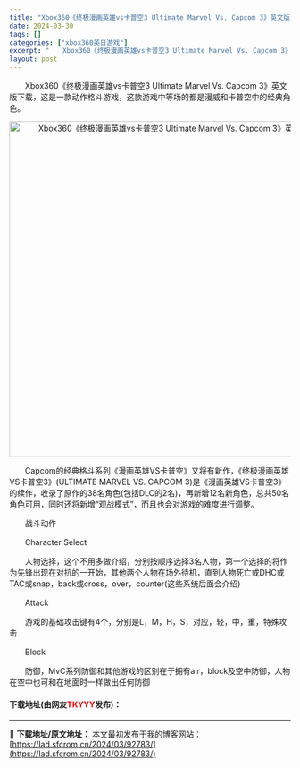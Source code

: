 ```yaml
---
title: "Xbox360《终极漫画英雄vs卡普空3 Ultimate Marvel Vs. Capcom 3》英文版下载"
date: 2024-03-30
tags: []
categories: ["xbox360英日游戏"]
excerpt: "　　Xbox360《终极漫画英雄vs卡普空3 Ultimate Marvel Vs. Capcom 3》英文版下载，这是一款动作格斗游戏，这款游戏中等场的都是漫威和卡普空中的经典角色。 　　Capcom的经典格斗系列《漫画英雄VS卡普空》又将有新作，《终极漫画英雄VS卡普空3》(ULTIMATE M&hellip;"
layout: post
---
```


 <p>　　Xbox360《终极漫画英雄vs卡普空3 Ultimate Marvel Vs. Capcom 3》英文版下载，这是一款动作格斗游戏，这款游戏中等场的都是漫威和卡普空中的经典角色。</p> <p align="center"><img align="" border="0" src="https://lad.sfcrom.cn/wp-content/uploads/2024/03/20240330_6607d9a85f8a5.webp" width="600" alt="Xbox360《终极漫画英雄vs卡普空3 Ultimate Marvel Vs. Capcom 3》英文版下载" /></p> <p>　　Capcom的经典格斗系列《漫画英雄VS卡普空》又将有新作，《终极漫画英雄VS卡普空3》(ULTIMATE MARVEL VS. CAPCOM 3)是《漫画英雄VS卡普空3》的续作，收录了原作的38名角色(包括DLC的2名)，再新增12名新角色，总共50名角色可用，同时还将新增&ldquo;观战模式&rdquo;，而且也会对游戏的难度进行调整。</p> <p>　　战斗动作</p> <p>　　Character Select</p> <p>　　人物选择，这个不用多做介绍，分别按顺序选择3名人物，第一个选择的将作为先锋出现在对抗的一开始，其他两个人物在场外待机，直到人物死亡或DHC或TAC或snap，back或cross，over，counter(这些系统后面会介绍)</p> <p>　　Attack</p> <p>　　游戏的基础攻击键有4个，分别是L，M，H，S，对应，轻，中，重，特殊攻击</p> <p>　　Block</p> <p>　　防御，MvC系列防御和其他游戏的区别在于拥有air，block及空中防御，人物在空中也可和在地面时一样做出任何防御</p> <p><h4>下载地址(由网友<font color="red">TKYYY</font>发布)：</h4></p> 

---
📖 **下载地址/原文地址：** 本文最初发布于我的博客网站：[https://lad.sfcrom.cn/2024/03/92783/](https://lad.sfcrom.cn/2024/03/92783/)
